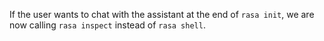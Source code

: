If the user wants to chat with the assistant at the end of `rasa init`, 
we are now calling `rasa inspect` instead of `rasa shell`.